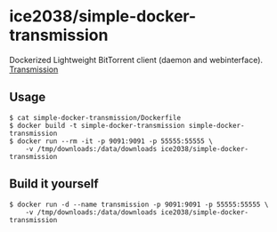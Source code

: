 # ice2038/simple-docker-transmission

Dockerized Lightweight BitTorrent client (daemon and webinterface). [Transmission](http://www.transmissionbt.com/about/)

## Usage

```
$ cat simple-docker-transmission/Dockerfile
$ docker build -t simple-docker-transmission simple-docker-transmission
$ docker run --rm -it -p 9091:9091 -p 55555:55555 \
    -v /tmp/downloads:/data/downloads ice2038/simple-docker-transmission

```

## Build it yourself

```
$ docker run -d --name transmission -p 9091:9091 -p 55555:55555 \
    -v /tmp/downloads:/data/downloads ice2038/simple-docker-transmission

```